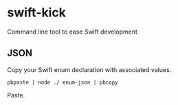 # swift-kick
Command line tool to ease Swift development

## JSON

Copy your Swift enum declaration with associated values.

```
pbpaste | node ./ enum-json | pbcopy
```

Paste.
